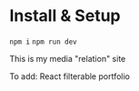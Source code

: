 # Install & Setup
`npm i`
`npm run dev`

This is my media "relation" site

To add:
React filterable portfolio
